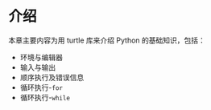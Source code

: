 # 介绍

本章主要内容为用 turtle 库来介绍 Python 的基础知识，包括：

* 环境与编辑器
* 输入与输出
* 顺序执行及错误信息
* 循环执行-`for`
* 循环执行-`while`

